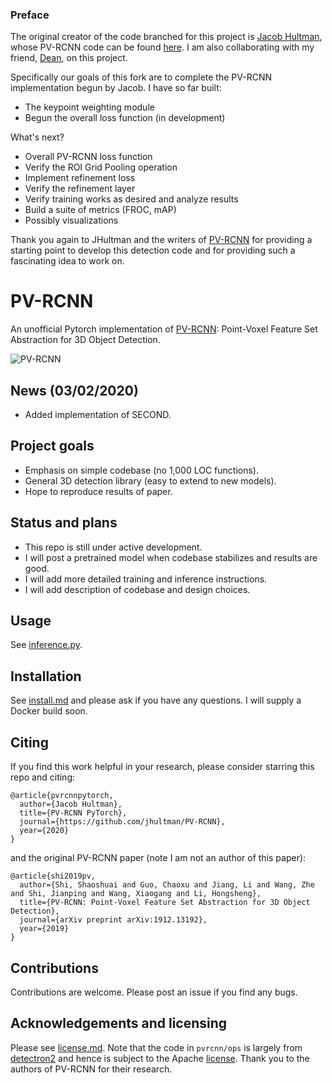 ### Preface
The original creator of the code branched for this project is [Jacob Hultman](https://github.com/jhultman), whose PV-RCNN code can be found [here](https://github.com/jhultman/vision3d). I am also collaborating with my friend, [Dean](dgoldman916), on this project. 

Specifically our goals of this fork are to complete the PV-RCNN implementation begun by Jacob. I have so far built:
- The keypoint weighting module
- Begun the overall loss function (in development)

What's next?
- Overall PV-RCNN loss function
- Verify the ROI Grid Pooling operation
- Implement refinement loss
- Verify the refinement layer
- Verify training works as desired and analyze results
- Build a suite of metrics (FROC, mAP)
- Possibly visualizations

Thank you again to JHultman and the writers of [PV-RCNN](https://arxiv.org/pdf/1912.13192) for providing a starting point to develop this detection code and for providing such a fascinating idea to work on.

# PV-RCNN
An unofficial Pytorch implementation of [PV-RCNN](https://arxiv.org/pdf/1912.13192): Point-Voxel Feature Set Abstraction for 3D Object Detection.

![PV-RCNN](images/pvrcnn.png)

## News (03/02/2020)
- Added implementation of SECOND.

## Project goals
- Emphasis on simple codebase (no 1,000 LOC functions).
- General 3D detection library (easy to extend to new models).
- Hope to reproduce results of paper.

## Status and plans
- This repo is still under active development.
- I will post a pretrained model when codebase stabilizes and results are good.
- I will add more detailed training and inference instructions.
- I will add description of codebase and design choices.

## Usage
See [inference.py](pvrcnn/inference.py).

## Installation
See [install.md](install.md) and please ask if you have any questions. I will supply a Docker build soon.

## Citing
If you find this work helpful in your research, please consider starring this repo and citing:

```
@article{pvrcnnpytorch,
  author={Jacob Hultman},
  title={PV-RCNN PyTorch},
  journal={https://github.com/jhultman/PV-RCNN},
  year={2020}
}
```

and the original PV-RCNN paper (note I am not an author of this paper):

```
@article{shi2019pv,
  author={Shi, Shaoshuai and Guo, Chaoxu and Jiang, Li and Wang, Zhe and Shi, Jianping and Wang, Xiaogang and Li, Hongsheng},
  title={PV-RCNN: Point-Voxel Feature Set Abstraction for 3D Object Detection},
  journal={arXiv preprint arXiv:1912.13192},
  year={2019}
}
```

## Contributions
Contributions are welcome. Please post an issue if you find any bugs.

## Acknowledgements and licensing
Please see [license.md](license.md). Note that the code in `pvrcnn/ops` is largely from [detectron2](https://github.com/facebookresearch/detectron2) and hence is subject to the Apache [license](pvrcnn/ops/LICENSE). Thank you to the authors of PV-RCNN for their research.
